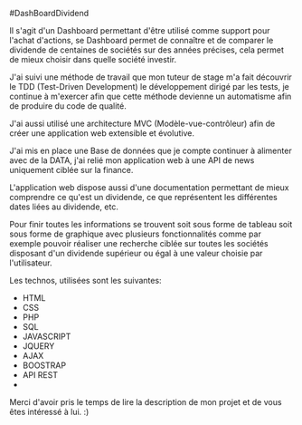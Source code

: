 #DashBoardDividend

Il s'agit d'un Dashboard permettant d'être utilisé comme support pour l'achat d'actions, se Dashboard permet de connaître et de comparer le dividende de centaines de sociétés sur des années précises, cela permet de mieux choisir dans quelle société investir.

J'ai suivi une méthode de travail que mon tuteur de stage m'a fait découvrir le TDD (Test-Driven Development) le développement dirigé par les tests, je continue à m'exercer afin que cette méthode devienne un automatisme afin de produire du code de qualité.

J'ai aussi utilisé une architecture MVC (Modèle-vue-contrôleur) afin de créer une application web extensible et évolutive.

J'ai mis en place une Base de données que je compte continuer à alimenter avec de la DATA, j'ai relié mon application web à une API de news uniquement ciblée sur la finance.

L'application web dispose aussi d'une documentation permettant de mieux comprendre ce qu'est un dividende, ce que représentent les différentes dates liées au dividende, etc.

Pour finir toutes les informations se trouvent soit sous forme de tableau soit sous forme de graphique avec plusieurs fonctionnalités comme par exemple pouvoir réaliser une recherche ciblée sur toutes les sociétés disposant d'un dividende supérieur ou égal à une valeur choisie par l'utilisateur.

Les technos, utilisées sont les suivantes:
- HTML
- CSS
- PHP
- SQL
- JAVASCRIPT
- JQUERY
- AJAX
- BOOSTRAP
- API REST
- 
Merci d'avoir pris le temps de lire la description de mon projet et de vous êtes intéressé à lui. :)
